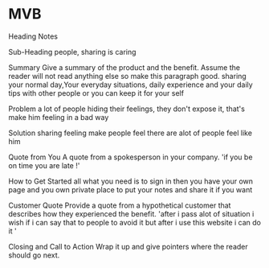 # MVB

Heading
Notes

Sub-Heading
people,
sharing is caring

Summary
Give a summary of the product and the benefit. Assume the reader will not read anything else so make this paragraph good.
sharing your normal day,Your everyday situations, daily experience and your daily tips
with other people or you can keep it for your self


Problem
a lot of people hiding their feelings, they don't expose it, that's make him feeling in a bad way


Solution
sharing feeling make people feel there are alot of people feel like him

Quote from You
A quote from a spokesperson in your company.
'if you be on time you are late !'

How to Get Started
all what you need is to sign in then you have your own page and you own private place to put your notes and share it if you want 

Customer Quote
Provide a quote from a hypothetical customer that describes how they experienced the benefit.
'after i pass alot of situation i wish if i can say that to people to avoid it but after i use this website i can do it  '

Closing and Call to Action
Wrap it up and give pointers where the reader should go next.
